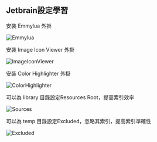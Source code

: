 ## Jetbrain設定學習

安裝 Emmylua 外掛

![Emmylua](https://gitlab.com/h-document/lik/-/raw/main/assets/emmylua.png)

安裝 Image Icon Viewer 外掛

![ImageIconViewer](https://gitlab.com/h-document/lik/-/raw/main/assets/imageIconViewer.png)

安裝 Color Highlighter 外掛

![ColorHighlighter](https://gitlab.com/h-document/lik/-/raw/main/assets/colorHighlighter.png)

可以為 library 目錄設定Resources Root，提高索引效率

![Sources](https://gitlab.com/h-document/lik/-/raw/main/assets/jetbrain1.png)

可以為 temp 目錄設定Excluded，忽略其索引，提高索引準確性

![Excluded](https://gitlab.com/h-document/lik/-/raw/main/assets/jetbrain2.png)
